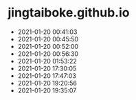 # jingtaiboke.github.io
 

* 2021-01-20 00:41:03
* 2021-01-20 00:45:50
* 2021-01-20 00:52:00
* 2021-01-20 00:56:30
* 2021-01-20 01:53:22
* 2021-01-20 17:30:05
* 2021-01-20 17:47:03
* 2021-01-20 19:20:56
* 2021-01-20 19:35:07